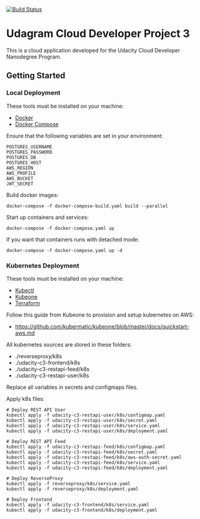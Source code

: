 [![Build Status](https://travis-ci.org/SamuelMB/cloud-developer-project-3.svg?branch=master)](https://travis-ci.org/SamuelMB/cloud-developer-project-3)

# Udagram Cloud Developer Project 3

This is a cloud application developed for the Udacity Cloud Developer Nanodegree Program.

## Getting Started

### Local Deployment

These tools must be installed on your machine:

- [Docker](https://docs.docker.com/get-docker/)
- [Docker Compose](https://docs.docker.com/compose/install/)

Ensure that the following variables are set in your environment:

    POSTGRES_USERNAME
    POSTGRES_PASSWORD
    POSTGRES_DB
    POSTGRES_HOST
    AWS_REGION
    AWS_PROFILE
    AWS_BUCKET
    JWT_SECRET

Build docker images:

```
docker-compose -f docker-compose-build.yaml build --parallel
```

Start up containers and services:

```
docker-compose -f docker-compose.yaml up
```

If you want that containers runs with detached mode:

```
docker-compose -f docker-compose.yaml up -d
```

### Kubernetes Deployment

These tools must be installed on your machine:

- [Kubectl](https://kubernetes.io/docs/tasks/tools/install-kubectl/)
- [Kubeone](https://github.com/kubermatic/kubeone)
- [Terraform](https://learn.hashicorp.com/terraform/getting-started/install.html)

Follow this guide from Kubeone to provision and setup kubernetes on AWS:

- https://github.com/kubermatic/kubeone/blob/master/docs/quickstart-aws.md 

All kubernetes sources are stored in these folders:

- ./reverseproxy/k8s
- ./udacity-c3-frontend/k8s
- ./udacity-c3-restapi-feed/k8s
- ./udacity-c3-restapi-user/k8s

Replace all variables in secrets and configmaps files.

Apply k8s files:

```
# Deploy REST API User
kubectl apply -f udacity-c3-restapi-user/k8s/configmap.yaml
kubectl apply -f udacity-c3-restapi-user/k8s/secret.yaml
kubectl apply -f udacity-c3-restapi-user/k8s/service.yaml
kubectl apply -f udacity-c3-restapi-user/k8s/deployment.yaml

# Deploy REST API Feed
kubectl apply -f udacity-c3-restapi-feed/k8s/configmap.yaml
kubectl apply -f udacity-c3-restapi-feed/k8s/secret.yaml
kubectl apply -f udacity-c3-restapi-feed/k8s/aws-auth-secret.yaml
kubectl apply -f udacity-c3-restapi-feed/k8s/service.yaml
kubectl apply -f udacity-c3-restapi-feed/k8s/deployment.yaml

# Deploy ReverseProxy
kubectl apply -f reverseproxy/k8s/service.yaml
kubectl apply -f reverseproxy/k8s/deployment.yaml

# Deploy Frontend
kubectl apply -f udacity-c3-frontend/k8s/service.yaml
kubectl apply -f udacity-c3-frontend/k8s/deployment.yaml
```
